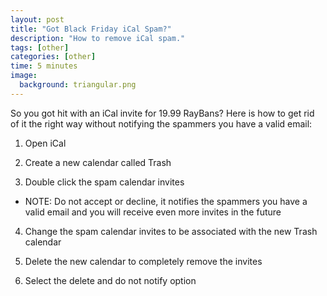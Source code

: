 ```yaml
---
layout: post
title: "Got Black Friday iCal Spam?"
description: "How to remove iCal spam."
tags: [other]
categories: [other]
time: 5 minutes
image:
  background: triangular.png
---
```


So you got hit with an iCal invite for 19.99 RayBans?  Here is how to get rid of
it the right way without notifying the spammers you have a valid email:

<!-- more -->

1. Open iCal

2. Create a new calendar called Trash

3. Double click the spam calendar invites
  - NOTE: Do not accept or decline, it notifies the spammers you have a valid
  email and you will receive even more invites in the future

4. Change the spam calendar invites to be associated with the new Trash calendar

5. Delete the new calendar to completely remove the invites

6. Select the delete and do not notify option
